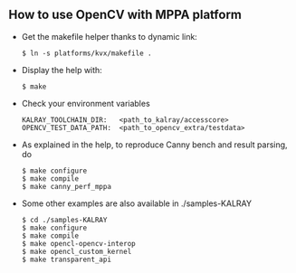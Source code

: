 
## How to use OpenCV with MPPA platform

 - Get the makefile helper thanks to dynamic link:

       $ ln -s platforms/kvx/makefile .

 - Display the help with:

       $ make

 - Check your environment variables

       KALRAY_TOOLCHAIN_DIR:   <path_to_kalray/accesscore>
       OPENCV_TEST_DATA_PATH:  <path_to_opencv_extra/testdata>


 - As explained in the help, to reproduce Canny bench and result parsing, do

       $ make configure
       $ make compile
       $ make canny_perf_mppa

 - Some other examples are also available in ./samples-KALRAY
 
       $ cd ./samples-KALRAY
       $ make configure
       $ make compile
       $ make opencl-opencv-interop
       $ make opencl_custom_kernel
       $ make transparent_api
